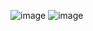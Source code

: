 ![image](https://github.com/user-attachments/assets/46aacccf-b795-4e5d-816a-c343e492a212)
![image](https://github.com/user-attachments/assets/40fbfa36-1e94-41e8-a5ba-2fd1d733fd5f)

